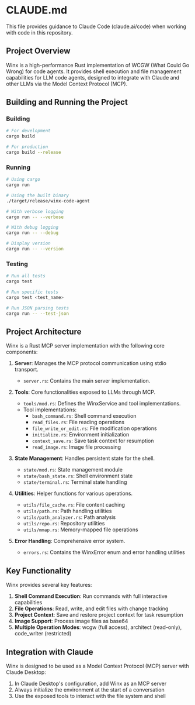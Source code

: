 # CLAUDE.md

This file provides guidance to Claude Code (claude.ai/code) when working with code in this repository.

## Project Overview

Winx is a high-performance Rust implementation of WCGW (What Could Go Wrong) for code agents. It provides shell execution and file management capabilities for LLM code agents, designed to integrate with Claude and other LLMs via the Model Context Protocol (MCP).

## Building and Running the Project

### Building

```bash
# For development
cargo build

# For production
cargo build --release
```

### Running

```bash
# Using cargo
cargo run

# Using the built binary
./target/release/winx-code-agent

# With verbose logging
cargo run -- --verbose

# With debug logging
cargo run -- --debug

# Display version
cargo run -- --version
```

### Testing

```bash
# Run all tests
cargo test

# Run specific tests
cargo test <test_name>

# Run JSON parsing tests
cargo run -- --test-json
```

## Project Architecture

Winx is a Rust MCP server implementation with the following core components:

1. **Server**: Manages the MCP protocol communication using stdio transport.
   - `server.rs`: Contains the main server implementation.

2. **Tools**: Core functionalities exposed to LLMs through MCP.
   - `tools/mod.rs`: Defines the WinxService and tool implementations.
   - Tool implementations:
     - `bash_command.rs`: Shell command execution
     - `read_files.rs`: File reading operations
     - `file_write_or_edit.rs`: File modification operations
     - `initialize.rs`: Environment initialization
     - `context_save.rs`: Save task context for resumption
     - `read_image.rs`: Image file processing

3. **State Management**: Handles persistent state for the shell.
   - `state/mod.rs`: State management module
   - `state/bash_state.rs`: Shell environment state
   - `state/terminal.rs`: Terminal state handling

4. **Utilities**: Helper functions for various operations.
   - `utils/file_cache.rs`: File content caching
   - `utils/path.rs`: Path handling utilities
   - `utils/path_analyzer.rs`: Path analysis
   - `utils/repo.rs`: Repository utilities
   - `utils/mmap.rs`: Memory-mapped file operations

5. **Error Handling**: Comprehensive error system.
   - `errors.rs`: Contains the WinxError enum and error handling utilities

## Key Functionality

Winx provides several key features:

1. **Shell Command Execution**: Run commands with full interactive capabilities
2. **File Operations**: Read, write, and edit files with change tracking
3. **Project Context**: Save and restore project context for task resumption
4. **Image Support**: Process image files as base64
5. **Multiple Operation Modes**: wcgw (full access), architect (read-only), code_writer (restricted)

## Integration with Claude

Winx is designed to be used as a Model Context Protocol (MCP) server with Claude Desktop:

1. In Claude Desktop's configuration, add Winx as an MCP server
2. Always initialize the environment at the start of a conversation
3. Use the exposed tools to interact with the file system and shell